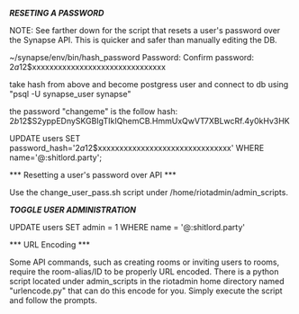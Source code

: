 ***RESETING A PASSWORD***

NOTE: See farther down for the script that resets a user's password over the Synapse API. This is quicker and safer than manually editing the DB.

~/synapse/env/bin/hash_password
Password:
Confirm password:
$2a$12$xxxxxxxxxxxxxxxxxxxxxxxxxxxxxxx

take hash from above and become postgress user and connect to db using "psql -U synapse_user synapse"

the password "changeme" is the follow hash:
$2b$12$S2yppEDnySKGBIgTIkIQhemCB.HmmUxQwVT7XBLwcRf.4y0kHv3HK 

UPDATE users SET password_hash='$2a$12$xxxxxxxxxxxxxxxxxxxxxxxxxxxxxxx'
WHERE name='@<userID>:shitlord.party';

*** Resetting a user's password over API ***

Use the change_user_pass.sh script under /home/riotadmin/admin_scripts. 

***TOGGLE USER ADMINISTRATION***

UPDATE users SET admin = 1 WHERE name = '@<roomName>:shitlord.party'

*** URL Encoding ***

Some API commands, such as creating rooms or inviting users to rooms, require the room-alias/ID to be properly URL encoded. There is a python script
located under admin_scripts in the riotadmin home directory named "urlencode.py" that can do this encode for you. Simply execute the script and follow
the prompts.